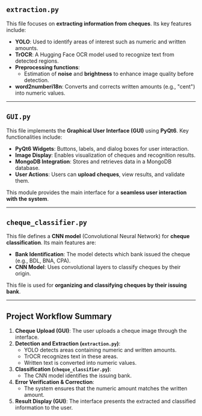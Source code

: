 ## **`extraction.py`**  
This file focuses on **extracting information from cheques**. Its key features include:  
- **YOLO**: Used to identify areas of interest such as numeric and written amounts.  
- **TrOCR**: A Hugging Face OCR model used to recognize text from detected regions.  
- **Preprocessing functions**:  
  - Estimation of **noise** and **brightness** to enhance image quality before detection.  
- **word2numberi18n**: Converts and corrects written amounts (e.g., "cent") into numeric values.

---

## **`GUI.py`**  
This file implements the **Graphical User Interface (GUI)** using **PyQt6**. Key functionalities include:  
- **PyQt6 Widgets**: Buttons, labels, and dialog boxes for user interaction.  
- **Image Display**: Enables visualization of cheques and recognition results.  
- **MongoDB Integration**: Stores and retrieves data in a MongoDB database.  
- **User Actions**: Users can **upload cheques**, view results, and validate them.

This module provides the main interface for a **seamless user interaction with the system**.

---

## **`cheque_classifier.py`**  
This file defines a **CNN model** (Convolutional Neural Network) for **cheque classification**. Its main features are:  
- **Bank Identification**: The model detects which bank issued the cheque (e.g., BDL, BNA, CPA).  
- **CNN Model**: Uses convolutional layers to classify cheques by their origin.  

This file is used for **organizing and classifying cheques by their issuing bank**.

---

## **Project Workflow Summary**  
1. **Cheque Upload (GUI)**: The user uploads a cheque image through the interface.  
2. **Detection and Extraction (`extraction.py`)**:  
   - YOLO detects areas containing numeric and written amounts.  
   - TrOCR recognizes text in these areas.  
   - Written text is converted into numeric values.  
3. **Classification (`cheque_classifier.py`)**:  
   - The CNN model identifies the issuing bank.  
4. **Error Verification & Correction**:  
   - The system ensures that the numeric amount matches the written amount.  
5. **Result Display (GUI)**: The interface presents the extracted and classified information to the user.
